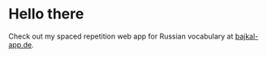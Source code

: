 # Hello there

Check out my spaced repetition web app for Russian vocabulary at <a target="_blank" rel="noopener" href="https://bajkal-app.de">bajkal-app.de</a>.
